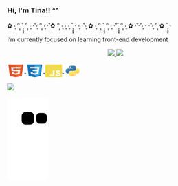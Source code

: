 ### Hi, I'm Tina!! ^^
 ✿ ‧̥   °̩̥   ˚̩̩̥͙   °̩̥   ‧̥   ·̊  ‧̥  °̩̥   ‧̥   ·̊   ✿   °̩̥   ‧̥   ‧̥  ‧̥   ˚̩̩̥͙   ·  ‧̥   ·̊   ‧̥   ✿   ‧̥ °̩̥   ˚̩̩̥͙   °̩̥   ‧̥  ·̊   ˚̩̩̥͙  °̩̥   ‧̥   ✿   ·̊   ·̊   ‧̥   · ·̊   ‧̥ °̩̥   ✿   ˚̩̩̥͙   ·


 I’m currently focused on learning front-end development

<div align="center">
  <a href="https://github.com/Tina-101">
  <img height="180em" src="https://github-readme-stats.vercel.app/api?username=Tina-101&show_icons=true&theme=dracula&include_all_commits=true&count_private=true"/>
  <img height="180em" src="https://github-readme-stats.vercel.app/api/top-langs/?username=Tina-101&layout=compact&langs_count=7&theme=dracula"/>
</div>

<div style="display: inline_block"><br>
  <img align="center" alt="Tina-HTML" height="30" width="40" src="https://raw.githubusercontent.com/devicons/devicon/master/icons/html5/html5-original.svg">
  <img align="center" alt="Tina-CSS" height="30" width="40" src="https://raw.githubusercontent.com/devicons/devicon/master/icons/css3/css3-original.svg">
  <img align="center" alt="Tina-Js" height="30" width="40" src="https://raw.githubusercontent.com/devicons/devicon/master/icons/javascript/javascript-plain.svg">
  <img align="center" alt="Tina-python" height="30" width="40" src="https://raw.githubusercontent.com/devicons/devicon/master/icons/python/python-original.svg">
</div>

<div> 
 
  <a href = "mailto:cristinaleandro101@gmail.com" target="_blank"><img src="https://img.shields.io/badge/-Gmail-%23333?style=for-the-badge&logo=gmail&logoColor=white" target="_blank"></a>
  
  ![Snake animation](https://github.com/rafaballerini/rafaballerini/blob/output/github-contribution-grid-snake.svg)
</div>
